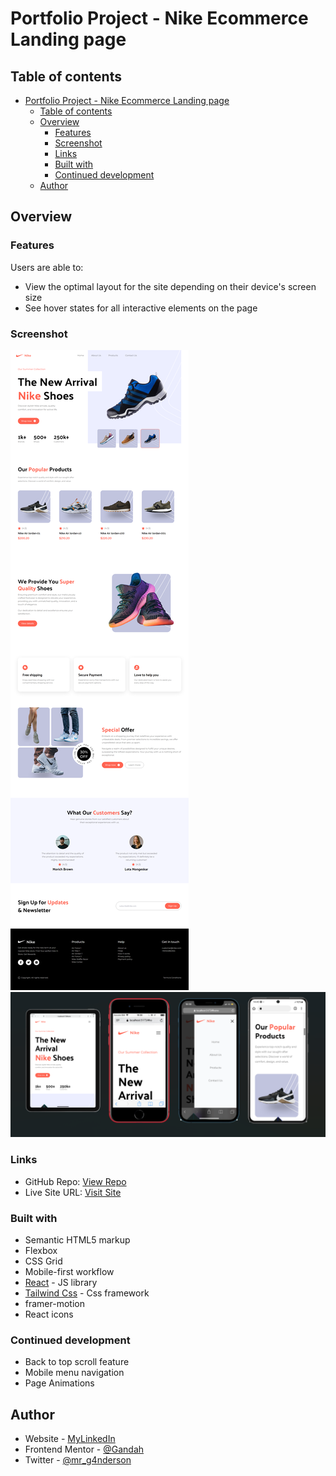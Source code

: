 # Portfolio Project - Nike Ecommerce Landing page


## Table of contents

- [Portfolio Project - Nike Ecommerce Landing page](#portfolio-project---nike-ecommerce-landing-page)
  - [Table of contents](#table-of-contents)
  - [Overview](#overview)
    - [Features](#features)
    - [Screenshot](#screenshot)
    - [Links](#links)
    - [Built with](#built-with)
    - [Continued development](#continued-development)
  - [Author](#author)


## Overview

### Features

Users are able to:

- View the optimal layout for the site depending on their device's screen size
- See hover states for all interactive elements on the page

### Screenshot

![Desktop](./screenshots/desktop.png)
![Mobile](./screenshots/mobile.png)

### Links

- GitHub Repo: [View Repo](https://github.com/Gandah/Nike-ecommerce-app.git)
- Live Site URL: [Visit Site](https://nike-ecommerce-app-omega.vercel.app/)

### Built with

- Semantic HTML5 markup
- Flexbox
- CSS Grid
- Mobile-first workflow
- [React](https://reactjs.org/) - JS library
- [Tailwind Css](https://tailwindcss.com/) - Css framework
- framer-motion
- React icons

### Continued development

- Back to top scroll feature
- Mobile menu navigation
- Page Animations

## Author

- Website - [MyLinkedIn](https://www.linkedin.com/in/gandahkelvin)
- Frontend Mentor - [@Gandah](https://www.frontendmentor.io/profile/Gandah)
- Twitter - [@mr_g4nderson](https://twitter.com/mr_g4nderson?t=A5NobjZab2sVEdh3Zq9s0A&s=09)
